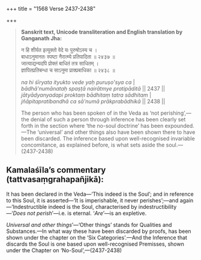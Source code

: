 +++
title = "1568 Verse 2437-2438"

+++
> **Sanskrit text, Unicode transliteration and English translation by Ganganath Jha:** 
>
> न हि शीर्यत इत्युक्तो वेदे यः पुरुषोऽस्य च ।  
> बाधाऽनुमानतः स्पष्टा नैरात्म्ये प्रतिपादिता ॥ २४३७ ॥  
> जात्याद्यन्यदपि प्रोक्तं बाधितं तत्र साधितम् ।  
> ज्ञापितप्रतिबन्धा च साऽनुमा प्राक्प्रबाधिका ॥ २४३८ ॥ 
>
> *na hi śīryata ityukto vede yaḥ puruṣo'sya ca* \|  
> *bādhā'numānataḥ spaṣṭā nairātmye pratipāditā* \|\| 2437 \|\|  
> *jātyādyanyadapi proktaṃ bādhitaṃ tatra sādhitam* \|  
> *jñāpitapratibandhā ca sā'numā prākprabādhikā* \|\| 2438 \|\| 
>
> The person who has been spoken of in the Veda as ‘not perishing’,—the denial of such a person through inference has been clearly set forth in the section where ‘the no-soul doctrine’ has been expounded.—The ‘universal’ and other things also have been shown there to have been discarded. The inference based upon well-recognised invariable concomitance, as explained before, is what sets aside the soul.—(2437-2438)



## Kamalaśīla’s commentary (tattvasaṃgrahapañjikā):

It has been declared in the Veda—‘This indeed is the Soul’; and in reference to this Soul, it is asserted—‘It is imperishable, it never perishes’;—and again—‘Indestructible indeed is the Soul, characterised by indestructibility—‘*Does not perish*’—i.e. is eternal. ‘*Are*’—is an expletive.

*Universal and other things*’—‘Other things’ stands for Qualities and Substances.—In what way these have been discarded by proofs, has been shown under the chapter on the ‘Six Categories’.—And the Inference that discards the Soul is one based upon well-recognised Premisses, shown under the Chapter on ‘No-Soul’,—(2437-2438)


